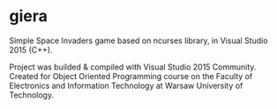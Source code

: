 # giera
Simple Space Invaders game based on ncurses library, in Visual Studio 2015 (C++).

Project was builded & compiled with Visual Studio 2015 Community.
Created for Object Oriented Programming course on the Faculty of Electronics and Information Technology at Warsaw University of Technology.
